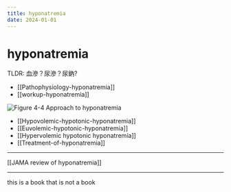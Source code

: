 ```yaml
---
title: hyponatremia
date: 2024-01-01
---
```

# hyponatremia

TLDR: 血滲？尿滲？尿鈉?

* [[Pathophysiology-hyponatremia]]
* [[workup-hyponatremia]]

![Figure 4-4 Approach to hyponatremia](https://i.imgur.com/qPauwJS.png)

* [[Hypovolemic-hypotonic-hyponatremia]]
* [[Euvolemic-hypotonic-hyponatremia]]
* [[Hypervolemic hypotonic hyponatremia]]
* [[Treatment-of-hyponatremia]]

---

[[JAMA review of hyponatremia]]

---

this is a book
that is not a book
